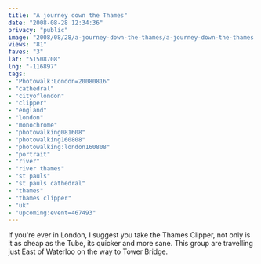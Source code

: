 ```yaml
---
title: "A journey down the Thames"
date: "2008-08-28 12:34:36"
privacy: "public"
image: "2008/08/28/a-journey-down-the-thames/a-journey-down-the-thames.jpg"
views: "81"
faves: "3"
lat: "51508708"
lng: "-116897"
tags:
- "Photowalk:London=20080816"
- "cathedral"
- "cityoflondon"
- "clipper"
- "england"
- "london"
- "monochrome"
- "photowalking081608"
- "photowalking160808"
- "photowalking:london160808"
- "portrait"
- "river"
- "river thames"
- "st pauls"
- "st pauls cathedral"
- "thames"
- "thames clipper"
- "uk"
- "upcoming:event=467493"
---
```

If you're ever in London, I suggest you take the Thames Clipper, not only is it as cheap as the Tube, its quicker and more sane. This group are travelling just East of Waterloo on the way to Tower Bridge.<a href="/photos/2008/08/28/a-journey-down-the-thames"></a>
